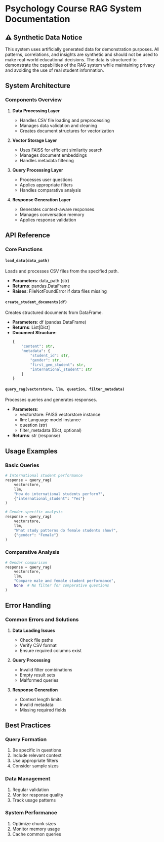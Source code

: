 # Psychology Course RAG System Documentation

## ⚠️ Synthetic Data Notice
This system uses artificially generated data for demonstration purposes. All patterns, correlations, and insights are synthetic and should not be used to make real-world educational decisions. The data is structured to demonstrate the capabilities of the RAG system while maintaining privacy and avoiding the use of real student information.

## System Architecture

### Components Overview
1. **Data Processing Layer**
   - Handles CSV file loading and preprocessing
   - Manages data validation and cleaning
   - Creates document structures for vectorization

2. **Vector Storage Layer**
   - Uses FAISS for efficient similarity search
   - Manages document embeddings
   - Handles metadata filtering

3. **Query Processing Layer**
   - Processes user questions
   - Applies appropriate filters
   - Handles comparative analysis

4. **Response Generation Layer**
   - Generates context-aware responses
   - Manages conversation memory
   - Applies response validation

## API Reference

### Core Functions

#### `load_data(data_path)`
Loads and processes CSV files from the specified path.
- **Parameters**: data_path (str)
- **Returns**: pandas.DataFrame
- **Raises**: FileNotFoundError if data files missing

#### `create_student_documents(df)`
Creates structured documents from DataFrame.
- **Parameters**: df (pandas.DataFrame)
- **Returns**: List[Dict]
- **Document Structure**:
  ```python
  {
      "content": str,
      "metadata": {
          "student_id": str,
          "gender": str,
          "first_gen_student": str,
          "international_student": str
      }
  }
  ```

#### `query_rag(vectorstore, llm, question, filter_metadata)`
Processes queries and generates responses.
- **Parameters**:
  - vectorstore: FAISS vectorstore instance
  - llm: Language model instance
  - question (str)
  - filter_metadata (Dict, optional)
- **Returns**: str (response)

## Usage Examples

### Basic Queries
```python
# International student performance
response = query_rag(
    vectorstore,
    llm,
    "How do international students perform?",
    {"international_student": "Yes"}
)

# Gender-specific analysis
response = query_rag(
    vectorstore,
    llm,
    "What study patterns do female students show?",
    {"gender": "Female"}
)
```

### Comparative Analysis
```python
# Gender comparison
response = query_rag(
    vectorstore,
    llm,
    "Compare male and female student performance",
    None  # No filter for comparative questions
)
```

## Error Handling

### Common Errors and Solutions

1. **Data Loading Issues**
   - Check file paths
   - Verify CSV format
   - Ensure required columns exist

2. **Query Processing**
   - Invalid filter combinations
   - Empty result sets
   - Malformed queries

3. **Response Generation**
   - Context length limits
   - Invalid metadata
   - Missing required fields

## Best Practices

### Query Formation
1. Be specific in questions
2. Include relevant context
3. Use appropriate filters
4. Consider sample sizes

### Data Management
1. Regular validation
2. Monitor response quality
3. Track usage patterns

### System Performance
1. Optimize chunk sizes
2. Monitor memory usage
3. Cache common queries
